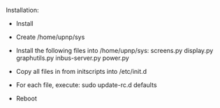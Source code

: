 Installation:

- Install 
- Create /home/upnp/sys
- Install the following files into /home/upnp/sys:
    screens.py
    display.py
    graphutils.py
    inbus-server.py
    power.py

- Copy all files in from initscripts into /etc/init.d
- For each file, execute:
    sudo update-rc.d <file> defaults

- Reboot
